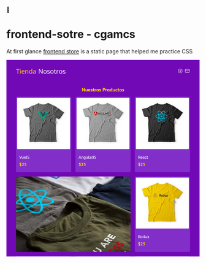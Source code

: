 <div>
    🏪
    <br>
    <h1>frontend-sotre - cgamcs</h1>
</div>

<div>

 At first glance <a href="https://frontend-store-cgamcs.netlify.app/">frontend store</a> is a static page that helped me practice CSS

</div>

<div>

<img src="img/website.png">

</div>